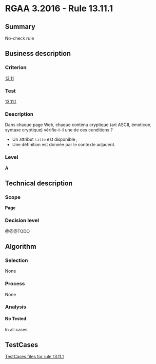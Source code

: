 # RGAA 3.2016 - Rule 13.11.1

## Summary
No-check rule


## Business description

### Criterion
[13.11](http://references.modernisation.gouv.fr/rgaa-accessibilite/criteres.html#crit-13-11)

### Test
[13.11.1](http://references.modernisation.gouv.fr/rgaa-accessibilite/criteres.html#test-13-11-1)

### Description
<div lang="fr">Dans chaque page Web, chaque contenu cryptique (art ASCII, &#xE9;moticon, syntaxe cryptique) v&#xE9;rifie-t-il une de ces conditions&nbsp;? <ul><li>Un attribut <code lang="en">title</code> est disponible&nbsp;;</li> <li>Une d&#xE9;finition est donn&#xE9;e par le contexte adjacent.</li> </ul></div>

### Level
**A**


## Technical description

### Scope
**Page**

### Decision level
@@@TODO


## Algorithm

### Selection
None

### Process
None

### Analysis

#### No Tested
In all cases


##  TestCases

[TestCases files for rule 13.11.1](https://github.com/Asqatasun/Asqatasun/tree/develop/rules/rules-rgaa3.2016/src/test/resources/testcases/rgaa32016/Rgaa32016Rule131101/)


